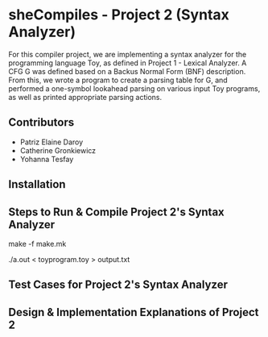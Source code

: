 # sheCompiles - Project 2 (Syntax Analyzer)
For this compiler project, we are implementing a syntax analyzer for the programming language Toy, as defined in Project 1 - Lexical Analyzer. A CFG G was defined based on a Backus Normal Form (BNF) description. From this, we wrote a program to create a parsing table for G, and performed a one-symbol lookahead parsing on various input Toy programs, as well as printed appropriate parsing actions.

## Contributors
- Patriz Elaine Daroy
- Catherine Gronkiewicz
- Yohanna Tesfay

## Installation

## Steps to Run & Compile Project 2's Syntax Analyzer
 make -f make.mk
 
 ./a.out < toyprogram.toy > output.txt

## Test Cases for Project 2's Syntax Analyzer

## Design & Implementation Explanations of Project 2
